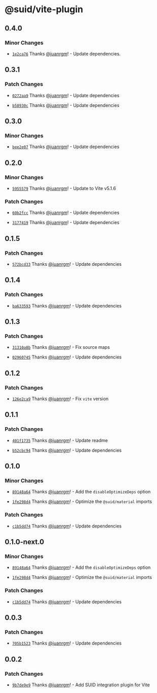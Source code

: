 # @suid/vite-plugin

## 0.4.0

### Minor Changes

- [`1e2ca76`](https://github.com/swordev/suid/commit/1e2ca76b803d04d5d8b1a0bcd22d79de6e03b5a1) Thanks [@juanrgm](https://github.com/juanrgm)! - Update dependencies.

## 0.3.1

### Patch Changes

- [`0272aa9`](https://github.com/swordev/suid/commit/0272aa9a26e9bf7767cd904b3ec24665a1dcf9bf) Thanks [@juanrgm](https://github.com/juanrgm)! - Update dependencies

- [`b58930c`](https://github.com/swordev/suid/commit/b58930ca80080062f5a9f2a9bcf42fff9a623e53) Thanks [@juanrgm](https://github.com/juanrgm)! - Update dependencies

## 0.3.0

### Minor Changes

- [`bee2e07`](https://github.com/swordev/suid/commit/bee2e07ac95a9042e2971cb54c5ddcf45018c959) Thanks [@juanrgm](https://github.com/juanrgm)! - Update dependencies

## 0.2.0

### Minor Changes

- [`5955579`](https://github.com/swordev/suid/commit/59555792c6b9d42ee7c91c8ebd90f8f6b5133eb5) Thanks [@juanrgm](https://github.com/juanrgm)! - Update to Vite v5.1.6

### Patch Changes

- [`60b2fcc`](https://github.com/swordev/suid/commit/60b2fcc79a0ae234306305473294d956c7fef54b) Thanks [@juanrgm](https://github.com/juanrgm)! - Update dependencies

- [`3177419`](https://github.com/swordev/suid/commit/31774198693b2e1b1e0f298bab6ec4b53c3186d0) Thanks [@juanrgm](https://github.com/juanrgm)! - Update dependencies

## 0.1.5

### Patch Changes

- [`572bcd33`](https://github.com/swordev/suid/commit/572bcd337ee810a091aa8972753739082ec93ee0) Thanks [@juanrgm](https://github.com/juanrgm)! - Update dependencies

## 0.1.4

### Patch Changes

- [`ba633593`](https://github.com/swordev/suid/commit/ba6335938ef552f146fc68f1325822190ce96298) Thanks [@juanrgm](https://github.com/juanrgm)! - Update dependencies

## 0.1.3

### Patch Changes

- [`31310a8b`](https://github.com/swordev/suid/commit/31310a8b8bc3ff4cd982fd81efb08612a50443c4) Thanks [@juanrgm](https://github.com/juanrgm)! - Fix source maps

- [`02960745`](https://github.com/swordev/suid/commit/02960745657844f5432fe7969eb60ec4d7eb37a3) Thanks [@juanrgm](https://github.com/juanrgm)! - Update dependencies

## 0.1.2

### Patch Changes

- [`126e2ca9`](https://github.com/swordev/suid/commit/126e2ca9aad8b72132e873eac85c967c0be07371) Thanks [@juanrgm](https://github.com/juanrgm)! - Fix `vite` version

## 0.1.1

### Patch Changes

- [`401f1735`](https://github.com/swordev/suid/commit/401f17358421fcf37a2c150097dd888b3e93f229) Thanks [@juanrgm](https://github.com/juanrgm)! - Update readme

- [`b52cbc94`](https://github.com/swordev/suid/commit/b52cbc94d89835735852fd8db5a90be72c0d4ee4) Thanks [@juanrgm](https://github.com/juanrgm)! - Update dependencies

## 0.1.0

### Minor Changes

- [`89148a64`](https://github.com/swordev/suid/commit/89148a6424d3300bf4a01f946cf977b903523822) Thanks [@juanrgm](https://github.com/juanrgm)! - Add the `disableOptimizeDeps` option

- [`1fe298d4`](https://github.com/swordev/suid/commit/1fe298d47f73e94c2cb4ebb69a678c755fa63bde) Thanks [@juanrgm](https://github.com/juanrgm)! - Optimize the `@suid/material` imports

### Patch Changes

- [`c1b5dd74`](https://github.com/swordev/suid/commit/c1b5dd744fb05d6526968012ed4675e16b6f90cb) Thanks [@juanrgm](https://github.com/juanrgm)! - Update dependencies

## 0.1.0-next.0

### Minor Changes

- [`89148a64`](https://github.com/swordev/suid/commit/89148a6424d3300bf4a01f946cf977b903523822) Thanks [@juanrgm](https://github.com/juanrgm)! - Add the `disableOptimizeDeps` option

- [`1fe298d4`](https://github.com/swordev/suid/commit/1fe298d47f73e94c2cb4ebb69a678c755fa63bde) Thanks [@juanrgm](https://github.com/juanrgm)! - Optimize the `@suid/material` imports

### Patch Changes

- [`c1b5dd74`](https://github.com/swordev/suid/commit/c1b5dd744fb05d6526968012ed4675e16b6f90cb) Thanks [@juanrgm](https://github.com/juanrgm)! - Update dependencies

## 0.0.3

### Patch Changes

- [`705b1523`](https://github.com/swordev/suid/commit/705b1523437f2b32ec8892f02a7bbef4e58c17ac) Thanks [@juanrgm](https://github.com/juanrgm)! - Update dependencies

## 0.0.2

### Patch Changes

- [`9b7de9e9`](https://github.com/swordev/suid/commit/9b7de9e913e949041d78de6002832f6cc0b440c0) Thanks [@juanrgm](https://github.com/juanrgm)! - Add SUID integration plugin for Vite
